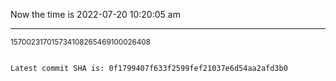 Now the time is 2022-07-20 10:20:05 am

---

<small>157002317015734108265469100026408</small>

```txt

Latest commit SHA is: 0f1799407f633f2599fef21037e6d54aa2afd3b0
```
